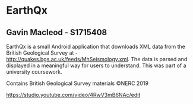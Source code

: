 # EarthQx

## Gavin Macleod - S1715408

EarthQx is a small Android application that downloads XML data from the British Geological Survey at - http://quakes.bgs.ac.uk/feeds/MhSeismology.xml. The data is parsed and displayed in a meaningful way for users to understand. This was part of a university coursework.

Contains British Geological Survey materials ©NERC 2019

[https://studio.youtube.com/video/4RwV3mB6NAc/edit
](https://youtu.be/4RwV3mB6NAc)
